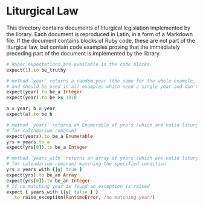 # Liturgical Law

This directory contains documents of liturgical legislation
implemented by the library. Each document is reproduced in Latin,
in a form of a Markdown file.
If the document contains blocks of Ruby code, these are not part
of the liturgical law, but contain code examples proving
that the immediately preceding part of the document is implemented
by the library.

```ruby
# RSpec expectations are available in the code blocks
expect(1).to be_truthy

# method `year` returns a random year (the same for the whole example, even if called multiple times)
# and should be used in all examples which need a single year and don't require a particular one
expect(year).to be_a Integer
expect(year).to be >= 1970

a = year; b = year
expect(a).to be b

# method `years` returns an Enumerable of years (which are valid liturgical years
# for calendarium-romanum)
expect(years).to be_a Enumerable
yrs = years.to_a
expect(yrs[0]).to be_a Integer

# method `years_with` returns an array of years (which are valid liturgical years
# for calendarium-romanum) matching the specified condition
yrs = years_with {|y| true }
expect(yrs).to be_an Array
expect(yrs[0]).to be_an Integer
# if no matching year is found an exception is raised
expect { years_with {|y| false } }
  .to raise_exception(RuntimeError, /no matching year/)
```

